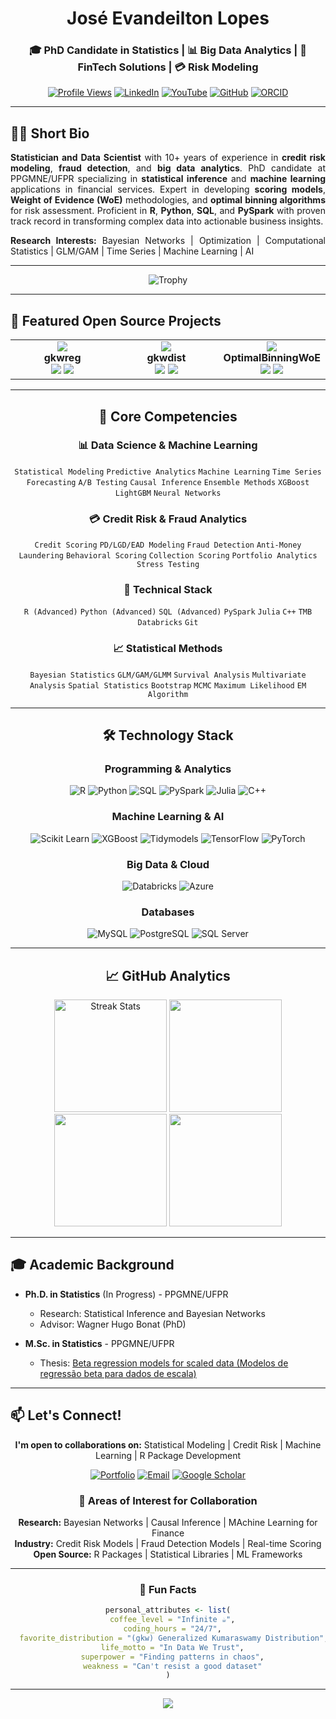 <div align="center">
  
# José Evandeilton Lopes

### 🎓 PhD Candidate in Statistics | 📊 Big Data Analytics | 🏦 FinTech Solutions | 💳 Risk Modeling

[![Profile Views](https://komarev.com/ghpvc/?username=evandeilton&label=Profile%20Views&color=0e75b6&style=for-the-badge)](https://github.com/evandeilton)
[![LinkedIn](https://img.shields.io/badge/LinkedIn-0077B5?style=for-the-badge&logo=linkedin&logoColor=white)](https://www.linkedin.com/in/evandeilton/)
[![YouTube](https://img.shields.io/badge/YouTube-FF0000?style=for-the-badge&logo=youtube&logoColor=white)](https://www.youtube.com/channel/UCbHEkQY0BHvc89wSxv6k6yg)
[![GitHub](https://img.shields.io/badge/GitHub-100000?style=for-the-badge&logo=github&logoColor=white)](https://github.com/evandeilton)
[![ORCID](https://img.shields.io/badge/ORCID-A6CE39?style=for-the-badge&logo=orcid&logoColor=white)](https://orcid.org/0009-0007-5887-4084)

</div>

---

## 👨‍🔬 Short Bio

<div align="justify">
  
**Statistician and Data Scientist** with 10+ years of experience in **credit risk modeling**, **fraud detection**, and **big data analytics**. PhD candidate at PPGMNE/UFPR specializing in **statistical inference** and **machine learning** applications in financial services. Expert in developing **scoring models**, **Weight of Evidence (WoE)** methodologies, and **optimal binning algorithms** for risk assessment. Proficient in **R**, **Python**, **SQL**, and **PySpark** with proven track record in transforming complex data into actionable business insights.

**Research Interests:** Bayesian Networks | Optimization | Computational Statistics | GLM/GAM | Time Series | Machine Learning | AI

</div>

---

<div align="center">
  <!-- <img src="https://github-profile-trophy.vercel.app/?username=evandeilton&theme=nord&column=8&margin-w=15&margin-h=15&no-frame=true" alt="Trophy" /> -->
  <img src="https://github-profile-trophy.vercel.app/?username=ryo-ma&theme=discord&row=1&column=6&margin-w=15&margin-h=15&no-frame=true" alt="Trophy" />  
</div>

---

## 🚀 Featured Open Source Projects

<div align="center">
<table>
  <tr>
    <td align="center" width="33%">
      <a href="https://github.com/evandeilton/gkwreg">
        <img src="https://github-readme-stats.vercel.app/api/pin/?username=evandeilton&repo=gkwreg&theme=tokyonight" />
      </a>
      <br />
      <strong>gkwreg</strong>
      <br />
      <!-- <sub>Generalized Kumaraswamy Regression Models for Bounded Data</sub>
      <br /> -->
      <img src="https://img.shields.io/badge/R-276DC3?style=flat-square&logo=r&logoColor=white" />
      <img src="https://img.shields.io/badge/Statistics-FF6F61?style=flat-square" />
    </td>
    <td align="center" width="33%">
      <a href="https://github.com/evandeilton/gkwdist">
        <img src="https://github-readme-stats.vercel.app/api/pin/?username=evandeilton&repo=gkwdist&theme=tokyonight" />
      </a>
      <br />
      <strong>gkwdist</strong>
      <br />
      <!-- <sub>Generalized Kumaraswamy Distribution Family</sub>
      <br /> -->
      <img src="https://img.shields.io/badge/R-276DC3?style=flat-square&logo=r&logoColor=white" />
      <img src="https://img.shields.io/badge/ML-4CAF50?style=flat-square" />
    </td>
    <td align="center" width="33%">
      <a href="https://github.com/evandeilton/OptimalBinningWoE">
        <img src="https://github-readme-stats.vercel.app/api/pin/?username=evandeilton&repo=OptimalBinningWoE&theme=tokyonight" />
      </a>
      <br />
      <strong>OptimalBinningWoE</strong>
      <br />
      <!-- <sub>Credit Risk Scoring & WoE Analysis</sub>
      <br /> -->
      <img src="https://img.shields.io/badge/R-276DC3?style=flat-square&logo=r&logoColor=white" />
      <img src="https://img.shields.io/badge/FinTech-2196F3?style=flat-square" />
    </td>
  </tr>
</table>
</div>

---
<div align="center">
  
## 🎯 Core Competencies

### 📊 Data Science & Machine Learning
`Statistical Modeling` `Predictive Analytics` `Machine Learning` `Time Series Forecasting` `A/B Testing` `Causal Inference` `Ensemble Methods` `XGBoost` `LightGBM` `Neural Networks`

### 💳 Credit Risk & Fraud Analytics
`Credit Scoring` `PD/LGD/EAD Modeling` `Fraud Detection` `Anti-Money Laundering` `Behavioral Scoring` `Collection Scoring` `Portfolio Analytics` `Stress Testing`

### 🔧 Technical Stack
`R (Advanced)` `Python (Advanced)` `SQL (Advanced)` `PySpark` `Julia` `C++` `TMB` `Databricks` `Git`

### 📈 Statistical Methods
`Bayesian Statistics` `GLM/GAM/GLMM` `Survival Analysis` `Multivariate Analysis` `Spatial Statistics` `Bootstrap` `MCMC` `Maximum Likelihood` `EM Algorithm`

---

## 🛠️ Technology Stack

### Programming & Analytics
![R](https://img.shields.io/badge/R-276DC3?style=for-the-badge&logo=r&logoColor=white)
![Python](https://img.shields.io/badge/Python-3776AB?style=for-the-badge&logo=python&logoColor=white)
![SQL](https://img.shields.io/badge/SQL-4479A1?style=for-the-badge&logo=postgresql&logoColor=white)
![PySpark](https://img.shields.io/badge/PySpark-E25A1C?style=for-the-badge&logo=apache-spark&logoColor=white)
![Julia](https://img.shields.io/badge/Julia-9558B2?style=for-the-badge&logo=julia&logoColor=white)
![C++](https://img.shields.io/badge/C++-00599C?style=for-the-badge&logo=cplusplus&logoColor=white)

### Machine Learning & AI
![Scikit Learn](https://img.shields.io/badge/Scikit_Learn-F7931E?style=for-the-badge&logo=scikit-learn&logoColor=white)
![XGBoost](https://img.shields.io/badge/XGBoost-3E9FD7?style=for-the-badge)
![Tidymodels](https://img.shields.io/badge/Tidymodels-1A162D?style=for-the-badge)
![TensorFlow](https://img.shields.io/badge/TensorFlow-FF6F00?style=for-the-badge&logo=tensorflow&logoColor=white)
![PyTorch](https://img.shields.io/badge/PyTorch-EE4C2C?style=for-the-badge&logo=pytorch&logoColor=white)

### Big Data & Cloud
![Databricks](https://img.shields.io/badge/Databricks-FF3621?style=for-the-badge&logo=databricks&logoColor=white)
![Azure](https://img.shields.io/badge/Azure-0078D4?style=for-the-badge&logo=microsoft%20azure&logoColor=white)

### Databases
![MySQL](https://img.shields.io/badge/MySQL-005C84?style=for-the-badge&logo=mysql&logoColor=white)
![PostgreSQL](https://img.shields.io/badge/PostgreSQL-316192?style=for-the-badge&logo=postgresql&logoColor=white)
![SQL Server](https://img.shields.io/badge/SQL%20Server-CC2927?style=for-the-badge&logo=microsoft%20sql%20server&logoColor=white)

---

## 📈 GitHub Analytics

<div align="center">
  <img height="180em" src="https://github-readme-streak-stats.herokuapp.com/?user=evandeilton&theme=tokyonight" alt="Streak Stats" />
  <img height="180em" src="https://github-readme-stats.vercel.app/api/top-langs/?username=evandeilton&layout=compact&langs_count=8&theme=tokyonight"/>
</div>

<div align="center">
  <img height="180em" src="https://github-profile-summary-cards.vercel.app/api/cards/profile-details?username=evandeilton&theme=tokyonight" />
  <img height="180em" src="https://github-readme-stats.vercel.app/api?username=evandeilton&show_icons=true&theme=tokyonight&include_all_commits=true&count_private=true"/>
</div>

<!-- <div align="center">    
</div> -->

</div>

---

## 🎓 Academic Background

- **Ph.D. in Statistics** (In Progress) - PPGMNE/UFPR
  - Research: Statistical Inference and Bayesian Networks
  - Advisor: Wagner Hugo Bonat (PhD)
  
- **M.Sc. in Statistics** - PPGMNE/UFPR
  - Thesis: [Beta regression models for scaled data (Modelos de regressão beta para dados de escala)](https://hdl.handle.net/1884/86624)
---

## 📫 Let's Connect!

<div align="center">

**I'm open to collaborations on:** Statistical Modeling | Credit Risk | Machine Learning | R Package Development

[![Portfolio](https://img.shields.io/badge/Portfolio-255E63?style=for-the-badge&logo=About.me&logoColor=white)](https://github.com/evandeilton)
[![Email](https://img.shields.io/badge/Email-D14836?style=for-the-badge&logo=gmail&logoColor=white)](mailto:evandeilton@gmail.com)
[![Google Scholar](https://img.shields.io/badge/Google%20Scholar-4285F4?style=for-the-badge&logo=google%20scholar&logoColor=white)](https://scholar.google.com/citations?user=tZWYDwcAAAAJ&hl=pt-BR)

### 💬 Areas of Interest for Collaboration
**Research:** Bayesian Networks | Causal Inference | MAchine Learning for Finance  
**Industry:** Credit Risk Models | Fraud Detection Models | Real-time Scoring  
**Open Source:** R Packages | Statistical Libraries | ML Frameworks

</div>

---

<div align="center">
  
### 📌 Fun Facts
```r
personal_attributes <- list(
  coffee_level = "Infinite ☕",
  coding_hours = "24/7",
  favorite_distribution = "(gkw) Generalized Kumaraswamy Distribution",
  life_motto = "In Data We Trust",
  superpower = "Finding patterns in chaos",
  weakness = "Can't resist a good dataset"
)
```

</div>

---

<div align="center">
  <img src="https://capsule-render.vercel.app/api?type=waving&color=gradient&customColorList=0,2,2,5,30&height=100&section=footer&text=Let's%20Build%20Something%20Amazing%20Together!&fontSize=24&fontAlignY=70&animation=twinkling" />
</div>
